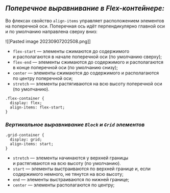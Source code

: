 ## *Поперечное выравнивание в Flex-контейнере:*

Во флексах свойство `align-items` управляет расположением элементов на поперечной оси.
Поперечная ось идёт перпендикулярно главной оси и по умолчанию направлена сверху вниз:

![[Pasted image 20230907202508.png]]

- `flex-start` — элементы сжимаются до содержимого и располагаются в начале поперечной оси (по умолчанию сверху);
- `flex-end` — элементы сжимаются до содержимого и располагаются в конце поперечной оси (по умолчанию снизу);
- `center` — элементы сжимаются до содержимого и располагаются по центру поперечной оси;
- `stretch` — элементы растягиваются на всю высоту поперечной оси (по умолчанию).

```
.flex-container {
  display: flex;
  align-items: flex-start;
}
```

### *Вертикальное выравнивание `Block` и `Grid` элементов*

```
.grid-container {
  display: grid;
  align-items: start;
}
```

- `stretch` —  элементы начинаются у верхней границы и растягиваются на всю высоту (по умолчанию).
- `start` — элементы выстраиваются по верхней границе и, если содержимого немного, не тянутся на всю высоту;
- `end` — элементы выстраиваются по нижней границе;
- `center` — элементы располагаются по центру;
